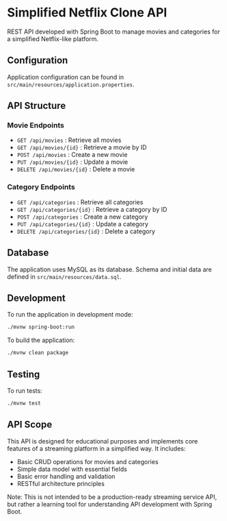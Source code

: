 # Simplified Netflix Clone API

REST API developed with Spring Boot to manage movies and categories for a simplified Netflix-like platform.

## Configuration

Application configuration can be found in `src/main/resources/application.properties`.

## API Structure

### Movie Endpoints

- `GET /api/movies` : Retrieve all movies
- `GET /api/movies/{id}` : Retrieve a movie by ID
- `POST /api/movies` : Create a new movie
- `PUT /api/movies/{id}` : Update a movie
- `DELETE /api/movies/{id}` : Delete a movie

### Category Endpoints

- `GET /api/categories` : Retrieve all categories
- `GET /api/categories/{id}` : Retrieve a category by ID
- `POST /api/categories` : Create a new category
- `PUT /api/categories/{id}` : Update a category
- `DELETE /api/categories/{id}` : Delete a category

## Database

The application uses MySQL as its database. Schema and initial data are defined in `src/main/resources/data.sql`.

## Development

To run the application in development mode:

```bash
./mvnw spring-boot:run
```

To build the application:

```bash
./mvnw clean package
```

## Testing

To run tests:

```bash
./mvnw test
```

## API Scope

This API is designed for educational purposes and implements core features of a streaming platform in a simplified way. It includes:

- Basic CRUD operations for movies and categories
- Simple data model with essential fields
- Basic error handling and validation
- RESTful architecture principles

Note: This is not intended to be a production-ready streaming service API, but rather a learning tool for understanding API development with Spring Boot. 